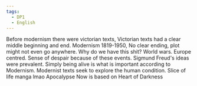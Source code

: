 ```yaml
---
tags:
  - DP1
  - English
---
```


Before modernism there were victorian texts, 
	Victorian texts had a clear middle beginning and end.
Modernism
	1819-1950, No clear ending, plot might not even go anywhere. 
	Why do we have this shit?
		World wars.
		Europe centred.
		Sense of despair because of these events.
		Sigmund Freud's ideas were prevalent.
		Simply being alive is what is important according to Modernism.
		Modernist texts seek to explore the human condition. 
		Slice of life manga lmao
Apocalypse Now is based on Heart of Darkness 